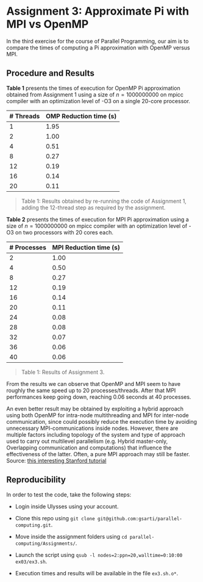 # Assignment 3: Approximate Pi with MPI vs OpenMP

In the third exercise for the course of Parallel Programming, our aim is to compare the times of computing a Pi approximation with OpenMP versus MPI.

## Procedure and Results

**Table 1** presents the times of execution for OpenMP Pi approximation obtained from Assignment 1 using a size of $n = 1000000000$ on mpicc compiler with an optimization level of -O3 on a single 20-core processor.

| # Threads | OMP Reduction time (s) |
|-----------|------------------------|
| 1         | 1.95                   |
| 2         | 1.00                   |
| 4         | 0.51                   |
| 8         | 0.27                   |
| 12        | 0.19                   |
| 16        | 0.14                   |
| 20        | 0.11                   |

> Table 1: Results obtained by re-running the code of Assignment 1, adding the 12-thread step as required by the assignment.

**Table 2** presents the times of execution for MPI Pi approximation using a size of $n = 1000000000$ on mpicc compiler with an optimization level of -O3 on two processors with 20 cores each.

| # Processes | MPI Reduction time (s) |
|-------------|------------------------|
| 2           | 1.00                   |
| 4           | 0.50                   |
| 8           | 0.27                   |
| 12          | 0.19                   |
| 16          | 0.14                   |
| 20          | 0.11                   |
| 24          | 0.08                   |
| 28          | 0.08                   |
| 32          | 0.07                   |
| 36          | 0.06                   |
| 40          | 0.06                   |
> Table 1: Results of Assignment 3.

From the results we can observe that OpenMP and MPI seem to have roughly the same speed up to 20 processes/threads. After that MPI performances keep going down, reaching 0.06 seconds at 40 processes.

An even better result may be obtained by exploiting a hybrid approach using both OpenMP for intra-node multithreading and MPI for inter-node communication, since could possibly reduce the execution time by avoiding unnecessary MPI-communications inside nodes. However, there are multiple factors including topology of the system and type of approach used to carry out multilevel parallelism (e.g. Hybrid master-only, Overlapping communication and computations) that influence the effectiveness of the latter. Often, a pure MPI approach may still be faster. Source: [this interesting Stanford tutorial](http://mc.stanford.edu/cgi-bin/images/7/78/Hybrid_MPI_openMP.pdf)

## Reproducibility

In order to test the code, take the following steps:

* Login inside Ulysses using your account.

* Clone this repo using `git clone git@github.com:gsarti/parallel-computing.git`.

* Move inside the assignment folders using `cd parallel-computing/Assignments/`.

* Launch the script using `qsub -l nodes=2:ppn=20,walltime=0:10:00 ex03/ex3.sh`.

* Execution times and results will be available in the file `ex3.sh.o*`.
